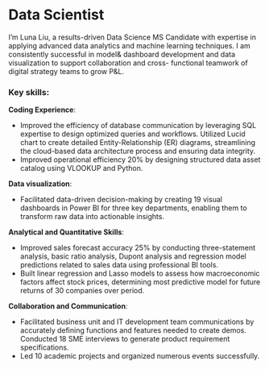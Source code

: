 # Data Scientist

I’m Luna Liu, a results-driven Data Science MS Candidate with expertise in applying advanced data analytics and machine learning techniques. I am consistently successful in model& dashboard development and data visualization to support collaboration and cross- functional teamwork of digital strategy teams to grow P&L.

### Key skills:
**Coding Experience**:
- Improved the efficiency of database communication by leveraging SQL expertise to design optimized queries and workflows. Utilized Lucid chart to create detailed Entity-Relationship (ER) diagrams, streamlining the cloud-based data architecture process and ensuring data integrity.
- Improved operational efficiency 20% by designing structured data asset catalog using VLOOKUP and Python.

**Data visualization**:
- Facilitated data-driven decision-making by creating 19 visual dashboards in Power BI for three key departments, enabling them to transform raw data into actionable insights.

**Analytical and Quantitative Skills**:
- Improved sales forecast accuracy 25% by conducting three-statement analysis, basic ratio analysis, Dupont analysis and regression model predictions related to sales data using professional BI tools.
- Built linear regression and Lasso models to assess how macroeconomic factors affect stock prices, determining most predictive model for future returns of 30 companies over period.

**Collaboration and Communication**:
- Facilitated business unit and IT development team communications by accurately defining functions and features needed to create demos. Conducted 18 SME interviews to generate product requirement specifications.
- Led 10 academic projects and organized numerous events successfully.


